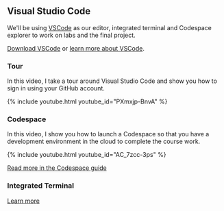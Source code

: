 ## Visual Studio Code

We'll be using [VSCode][vscode] as our editor, integrated terminal and Codespace
explorer to work on labs and the final project.

[Download VSCode][vscode_download] or [learn more about VSCode][vscode].

### Tour

In this video, I take a tour around Visual Studio Code and show you how to sign
in using your GitHub account.

{% include youtube.html youtube_id="PXmxjp-BnvA" %}

### Codespace

In this video, I show you how to launch a Codespace so that you have a
development environment in the cloud to complete the course work.

{% include youtube.html youtube_id="AC_7zcc-3ps" %}

[Read more in the Codespace guide](./github.html#codespaces)

<!--
### Docker

In this video, I show you how to launch a dev container using Docker.

* Method 2: Docker
-->

<!--
### Laptop

In this video, I show you how to run things directly from your computer.

* Method 3: Computer - [git](https://git-scm.com/downloads)
-->

### Integrated Terminal

[Learn more][integrated_terminal]

[vscode]: https://code.visualstudio.com/
[integrated_terminal]: https://code.visualstudio.com/docs/editor/integrated-terminal
[vscode_download]: https://code.visualstudio.com/Download
